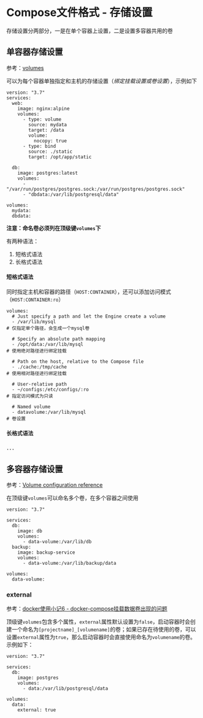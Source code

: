 
# Compose文件格式 - 存储设置

存储设置分两部分，一是在单个容器上设置，二是设置多容器共用的卷

## 单容器存储设置

参考：[volumes](https://docs.docker.com/compose/compose-file/#volumes)

可以为每个容器单独指定和主机的存储设置（*绑定挂载设置或卷设置*），示例如下

```
version: "3.7"
services:
  web:
    image: nginx:alpine
    volumes:
      - type: volume
        source: mydata
        target: /data
        volume:
          nocopy: true
      - type: bind
        source: ./static
        target: /opt/app/static

  db:
    image: postgres:latest
    volumes:
      - "/var/run/postgres/postgres.sock:/var/run/postgres/postgres.sock"
      - "dbdata:/var/lib/postgresql/data"

volumes:
  mydata:
  dbdata:
```

**注意：命名卷必须列在顶级键`volumes`下**

有两种语法：

1. 短格式语法
2. 长格式语法

#### 短格式语法

同时指定主机和容器的路径（`HOST:CONTAINER`），还可以添加访问模式（`HOST:CONTAINER:ro`）

```
volumes:
  # Just specify a path and let the Engine create a volume
  - /var/lib/mysql                                                                           # 仅指定单个路径，会生成一个mysql卷

  # Specify an absolute path mapping
  - /opt/data:/var/lib/mysql                                                      # 使用绝对路径进行绑定挂载

  # Path on the host, relative to the Compose file
  - ./cache:/tmp/cache                                                                # 使用相对路径进行绑定挂载

  # User-relative path
  - ~/configs:/etc/configs/:ro                                                     # 指定访问模式为只读

  # Named volume
  - datavolume:/var/lib/mysql                                                  # 卷设置
```

#### 长格式语法

．．．

## 多容器存储设置

参考：[Volume configuration reference](https://docs.docker.com/compose/compose-file/#volume-configuration-reference)

在顶级键`volumes`可以命名多个卷，在多个容器之间使用

```
version: "3.7"

services:
  db:
    image: db
    volumes:
      - data-volume:/var/lib/db
  backup:
    image: backup-service
    volumes:
      - data-volume:/var/lib/backup/data

volumes:
  data-volume:
```

### external

参考：[docker使用小记6 - docker-compose挂载数据卷出现的问题](https://www.cnblogs.com/qvennnnn/p/11732324.html)

顶级键`volumes`包含多个属性，`external`属性默认设置为`false`，启动容器时会创建一个命名为`[projectname]_[volumename]`的卷；如果已存在待使用的卷，可以设置`external`属性为`true`，那么启动容器时会直接使用命名为`volumename`的卷。示例如下：

```
version: "3.7"

services:
  db:
    image: postgres
    volumes:
      - data:/var/lib/postgresql/data

volumes:
  data:
    external: true
```